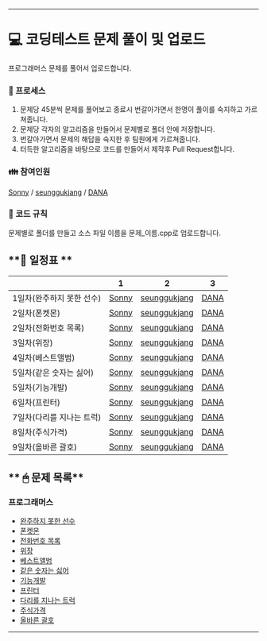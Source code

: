 
------

# 💻 **코딩테스트 문제 풀이 및 업로드**

프로그래머스 문제를 풀어서 업로드합니다.

### 🤠 프로세스

1. 문제당 45분씩 문제를 풀어보고 종료시 번갈아가면서 한명이 풀이를 숙지하고 가르쳐줍니다.
2. 문제당 각자의 알고리즘을 만들어서 문제별로 폴더 안에 저장합니다.
3. 번갈아가면서 문제의 해답을 숙지한 후 팀원에게 가르쳐줍니다.
4. 터득한 알고리즘을 바탕으로 코드를 만들어서 제작후 Pull Request합니다.

### 👪 참여인원

[Sonny](https://github.com/SonJunHyuck) /
[seunggukjang](https://github.com/seunggukjang) /
[DANA](https://github.com/danakim1019)


### 🏁 코드 규칙

문제별로 폴더를 만들고 소스 파일 이름을 문제_이름.cpp로 업로드합니다.

## **📅 일정표 **

| |1|2|3|
|:----|:-:|:-:|:-:|
|1일차(완주하지 못한 선수)|[Sonny](Programmers/42576/42576_Sonny.cpp)|[seunggukjang](Programmers/42576/42576_seunggukjang.cpp)|[DANA](Programmers/42576/42576_DANA.cpp)|
|2일차(폰켓몬)|[Sonny](Programmers/1845/1845_Sonny.cpp)|[seunggukjang](Programmers/1845/1845_seunggukjang.cpp)|[DANA](Programmers/1845/1845_DANA.cpp)|
|2일차(전화번호 목록)|[Sonny](Programmers/42577/42577_Sonny.cpp)|[seunggukjang](Programmers/42577/42577_seunggukjang.cpp)|[DANA](Programmers/42577/42577_DANA.cpp)|
|3일차(위장)|[Sonny](Programmers/42578/42578_Sonny.cpp)|[seunggukjang](Programmers/42578/42578_seunggukjang.cpp)|[DANA](Programmers/42578/42578_DANA.cpp)|
|4일차(베스트앨범)|[Sonny](Programmers/42579/42579_Sonny.cpp)|[seunggukjang](Programmers/42579/42579_seunggukjang.cpp)|[DANA](Programmers/42579/42579_DANA.cpp)|
|5일차(같은 숫자는 싫어)|[Sonny](Programmers/12906/12906_Sonny.cpp)|[seunggukjang](Programmers/12906/12906_seunggukjang.cpp)|[DANA](Programmers/12906/12906_DANA.cpp)|
|5일차(기능개발)|[Sonny](Programmers/42586/42586_Sonny.cpp)|[seunggukjang](Programmers/42586/42586_seunggukjang.cpp)|[DANA](Programmers/42586/42586_DANA.cpp)|
|6일차(프린터)|[Sonny](Programmers/42587/42587_Sonny.cpp)|[seunggukjang](Programmers/42587/42587_seunggukjang.cpp)|[DANA](Programmers/42587/42587_DANA.cpp)|
|7일차(다리를 지나는 트럭)|[Sonny](Programmers/42583/42583_Sonny.cpp)|[seunggukjang](Programmers/42583/42583_seunggukjang.cpp)|[DANA](Programmers/42583/42583_DANA.cpp)|
|8일차(주식가격)|[Sonny](Programmers/42584/42584_Sonny.cpp)|[seunggukjang](Programmers/42584/42584_seunggukjang.cpp)|[DANA](Programmers/42584/42584_DANA.cpp)|
|9일차(올바른 괄호)|[Sonny](Programmers/12909/12909_Sonny.cpp)|[seunggukjang](Programmers/12909/12909_seunggukjang.cpp)|[DANA](Programmers/12909/12909_DANA.cpp)|

## ** 🖱 문제 목록**

### 프로그래머스

- [완주하지 못한 선수](https://school.programmers.co.kr/learn/courses/30/lessons/42576)
- [폰켓몬](https://school.programmers.co.kr/learn/courses/30/lessons/1845)
- [전화번호 목록](https://school.programmers.co.kr/learn/courses/30/lessons/42577)
- [위장](https://school.programmers.co.kr/learn/courses/30/lessons/42578)
- [베스트앨범](https://school.programmers.co.kr/learn/courses/30/lessons/42579)
- [같은 숫자는 싫어](https://school.programmers.co.kr/learn/courses/30/lessons/12906)
- [기능개발](https://school.programmers.co.kr/learn/courses/30/lessons/42586)
- [프린터](https://school.programmers.co.kr/learn/courses/30/lessons/42587)
- [다리를 지나는 트럭](https://school.programmers.co.kr/learn/courses/30/lessons/42583)
- [주식가격](https://school.programmers.co.kr/learn/courses/30/lessons/42584)
- [올바른 괄호](https://school.programmers.co.kr/learn/courses/30/lessons/12909)

------

